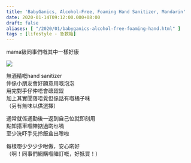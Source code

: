 ```yaml
---
title: 'BabyGanics, Alcohol-Free, Foaming Hand Sanitizer, Mandarin'
date: 2020-01-14T09:12:00.000+08:00
draft: false
aliases: [ "/2020/01/babyganics-alcohol-free-foaming-hand.html" ]
tags : [lifestyle - 急救箱]
---
```


mama級同事們嘅其中一樣好康  

![](/images/babyganics.jpg)

無酒精嘅hand sanitizer  
仲係小朋友會好願意用嘅泡泡  
用完對手仔仲唔會䃶歰歰  
加上其實聞落唔覺但係話有嘅橘子味  
（另有無味以供選擇）  
  
通常就係通勤後一返到自己位就即刻用  
點知搭車嗰陣掂過啲乜喎  
至少洗吓手先拎飯盒出嚟啦  
  
每樣嘢少少少少咁做，安心啲好  
（啊！同事們網購嗰陣訂嘅，好抵買！）